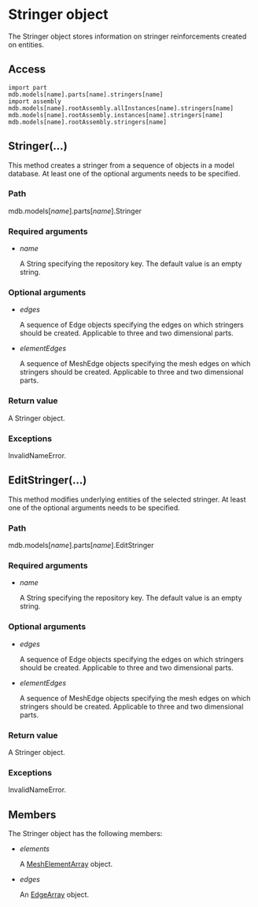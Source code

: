 # Stringer object

The Stringer object stores information on stringer reinforcements created on entities.

## Access

```
import part
mdb.models[name].parts[name].stringers[name]
import assembly
mdb.models[name].rootAssembly.allInstances[name].stringers[name]
mdb.models[name].rootAssembly.instances[name].stringers[name]
mdb.models[name].rootAssembly.stringers[name]
```

## Stringer(...)



This method creates a stringer from a sequence of objects in a model database. At least one of the optional arguments needs to be specified.



### Path

mdb.models[*name*].parts[*name*].Stringer

### Required arguments

- *name*

  A String specifying the repository key. The default value is an empty string.

### Optional arguments

- *edges*

  A sequence of Edge objects specifying the edges on which stringers should be created. Applicable to three and two dimensional parts.

- *elementEdges*

  A sequence of MeshEdge objects specifying the mesh edges on which stringers should be created. Applicable to three and two dimensional parts.

### Return value

A Stringer object.

### Exceptions

InvalidNameError.



## EditStringer(...)



This method modifies underlying entities of the selected stringer. At least one of the optional arguments needs to be specified.



### Path

mdb.models[*name*].parts[*name*].EditStringer

### Required arguments

- *name*

  A String specifying the repository key. The default value is an empty string.

### Optional arguments

- *edges*

  A sequence of Edge objects specifying the edges on which stringers should be created. Applicable to three and two dimensional parts.

- *elementEdges*

  A sequence of MeshEdge objects specifying the mesh edges on which stringers should be created. Applicable to three and two dimensional parts.

### Return value

A Stringer object.

### Exceptions

InvalidNameError.



## Members

The Stringer object has the following members:

- *elements*

  A [MeshElementArray](https://help.3ds.com/2022/english/DSSIMULIA_Established/SIMACAEKERRefMap/simaker-c-meshelementpyc.htm?ContextScope=all) object.

- *edges*

  An [EdgeArray](https://help.3ds.com/2022/english/DSSIMULIA_Established/SIMACAEKERRefMap/simaker-c-edgepyc.htm?ContextScope=all) object.